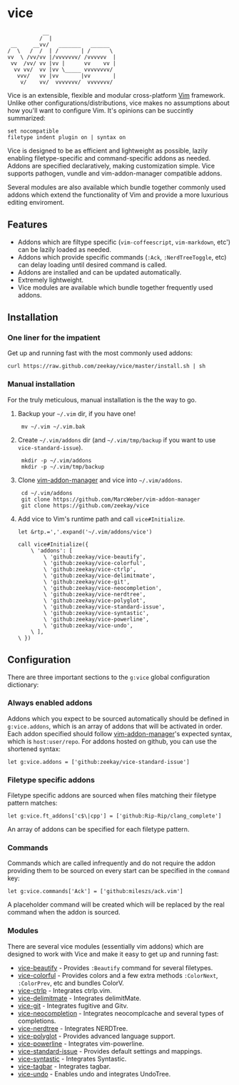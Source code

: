 # vice
               __
              /  |
     __     __vv/   _______   ______
    /  \   /  /  | /       | /      \
    vv  \ /vv/vv |/vvvvvvv/ /vvvvvv  |
     vv  /vv/ vv |vv |      vv    vv |
      vv vv/  vv |vv \_____ vvvvvvvv/
       vvv/   vv |vv       |vv       |
        v/    vv/  vvvvvvv/  vvvvvvv/


Vice is an extensible, flexible and modular cross-platform [Vim][vim] framework.
Unlike other configurations/distributions, vice makes no assumptions about how
you'll want to configure Vim. It's opinions can be succintly summarized:

    set nocompatible
    filetype indent plugin on | syntax on

Vice is designed to be as efficient and lightweight as possible, lazily enabling
filetype-specific and command-specific addons as needed. Addons are specified
declaratively, making customization simple. Vice supports pathogen, vundle and
vim-addon-manager compatible addons.

Several modules are also available which bundle together commonly used addons
which extend the functionality of Vim and provide a more luxurious editing
enviroment.

## Features
- Addons which are filtype specific (`vim-coffeescript`, `vim-markdown`, etc')
  can be lazily loaded as needed.
- Addons which provide specific commands (`:Ack`, `:NerdTreeToggle`, etc) can
  delay loading until desired command is called.
- Addons are installed and can be updated automatically.
- Extremely lightweight.
- Vice modules are available which bundle together frequently used addons.

## Installation

### One liner for the impatient
Get up and running fast with the most commonly used addons:

    curl https://raw.github.com/zeekay/vice/master/install.sh | sh

### Manual installation
For the truly meticulous, manual installation is the the way to go.

1. Backup your `~/.vim` dir, if you have one!

        mv ~/.vim ~/.vim.bak

2. Create `~/.vim/addons` dir (and `~/.vim/tmp/backup` if you want to use `vice-standard-issue`).

        mkdir -p ~/.vim/addons
        mkdir -p ~/.vim/tmp/backup

3. Clone [vim-addon-manager][vam] and vice into `~/.vim/addons`.

        cd ~/.vim/addons
        git clone https://github.com/MarcWeber/vim-addon-manager
        git clone https://github.com/zeekay/vice

4. Add vice to Vim's runtime path and call `vice#Initialize`.

    ```vim
    let &rtp.=','.expand('~/.vim/addons/vice')

    call vice#Initialize({
        \ 'addons': [
            \ 'github:zeekay/vice-beautify',
            \ 'github:zeekay/vice-colorful',
            \ 'github:zeekay/vice-ctrlp',
            \ 'github:zeekay/vice-delimitmate',
            \ 'github:zeekay/vice-git',
            \ 'github:zeekay/vice-neocompletion',
            \ 'github:zeekay/vice-nerdtree',
            \ 'github:zeekay/vice-polyglot',
            \ 'github:zeekay/vice-standard-issue',
            \ 'github:zeekay/vice-syntastic',
            \ 'github:zeekay/vice-powerline',
            \ 'github:zeekay/vice-undo',
        \ ],
    \ })
    ```

## Configuration

There are three important sections to the `g:vice` global configuration
dictionary:

### Always enabled addons
Addons which you expect to be sourced automatically should be defined in
`g:vice.addons`, which is an array of addons that will be activated in order.
Each addon specified should follow [vim-addon-manager][vam]'s expected syntax,
which is `host:user/repo`. For addons hosted on github, you can use the
shortened syntax:

    let g:vice.addons = ['github:zeekay/vice-standard-issue']

### Filetype specific addons
Filetype specific addons are sourced when files matching their filetype pattern matches:

    let g:vice.ft_addons['c$\|cpp'] = ['github:Rip-Rip/clang_complete']

An array of addons can be specified for each filetype pattern.

### Commands
Commands which are called infrequently and do not require the addon providing
them to be sourced on every start can be specified in the `command` key:

    let g:vice.commands['Ack'] = ['github:mileszs/ack.vim']

A placeholder command will be created which will be replaced by the real command
when the addon is sourced.

### Modules
There are several vice modules (essentially vim addons) which are designed to
work with Vice and make it easy to get up and running fast:

- [vice-beautify][vice-beautify]             - Provides `:Beautify` command
  for several filetypes.
- [vice-colorful][vice-colorful]             - Provides colors and a few
  extra methods `:ColorNext`, `:ColorPrev`, etc and bundles ColorV.
- [vice-ctrlp][vice-ctrlp]                   - Integrates ctrlp.vim.
- [vice-delimitmate][vice-delimitmate]       - Integrates delimitMate.
- [vice-git][vice-git]                       - Integrates fugitive and Gitv.
- [vice-neocompletion][vice-neocompletion]   - Integrates neocomplcache and
  several types of completions.
- [vice-nerdtree][vice-nerdtree]             - Integrates NERDTree.
- [vice-polyglot][vice-polyglot]             - Provides advanced language
  support.
- [vice-powerline][vice-powerline]           - Integrates vim-powerline.
- [vice-standard-issue][vice-standard-issue] - Provides default settings and
  mappings.
- [vice-syntastic][vice-syntastic]           - Integrates Syntastic.
- [vice-tagbar][vice-tagbar]                 - Integrates tagbar.
- [vice-undo][vice-undo]                     - Enables undo and integrates
  UndoTree.

[vim]:                 http://vim.org
[vam]:                 https://github.com/MarcWeber/vim-addon-manager
[vice-beautify]:       https://github.com/zeekay/vice-beautify
[vice-colorful]:       https://github.com/zeekay/vice-colorful
[vice-ctrlp]:          https://github.com/zeekay/vice-ctrlp
[vice-delimitmate]:    https://github.com/zeekay/vice-delimitmate
[vice-git]:            https://github.com/zeekay/vice-git
[vice-neocompletion]:  https://github.com/zeekay/vice-neocompletion
[vice-nerdtree]:       https://github.com/zeekay/vice-nerdtree
[vice-polyglot]:       https://github.com/zeekay/vice-polyglot
[vice-powerline]:      https://github.com/zeekay/vice-powerline
[vice-standard-issue]: https://github.com/zeekay/vice-standard-issue
[vice-syntastic]:      https://github.com/zeekay/vice-syntastic
[vice-tagbar]:         https://github.com/zeekay/vice-tagbar
[vice-undo]:           https://github.com/zeekay/vice-undo
